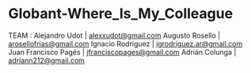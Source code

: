 # Globant-Where_Is_My_Colleague
TEAM : 
Alejandro Udot | alexxudot@gmail.com
Augusto Rosello | arosellofrias@gmail.com
Ignacio Rodríguez | igrodriguez.ar@gmail.com
Juan Francisco Pagés | jfranciscopages@gmail.com
Adrián Colunga | adriann212@gmail.com
